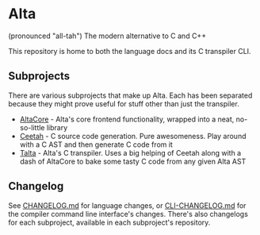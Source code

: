 # Alta
(pronounced "all-tah")
The modern alternative to C and C++

This repository is home to both the language docs and its C transpiler CLI.

## Subprojects
There are various subprojects that make up Alta. Each has been separated because they might
prove useful for stuff other than just the transpiler.

  * [AltaCore](https://github.com/alta-lang/alta-core) - Alta's core frontend functionality, wrapped into a neat, no-so-little library
  * [Ceetah](https://github.com/alta-lang/ceetah) - C source code generation. Pure awesomeness. Play around with a C AST and then generate C code from it
  * [Talta](https://github.com/alta-lang/talta) - Alta's C transpiler. Uses a big helping of Ceetah along with a dash of AltaCore to bake some tasty C code from any given Alta AST

## Changelog
See [CHANGELOG.md](CHANGELOG.md) for language changes, or [CLI-CHANGELOG.md](CLI-CHANGELOG.md) for the compiler command line interface's changes. There's also changelogs for each subproject, available in each subproject's repository.
